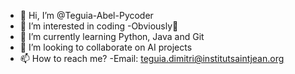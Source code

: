 - 👋 Hi, I’m @Teguia-Abel-Pycoder
- 👀 I’m interested in coding -Obviously🥲
- 🌱 I’m currently learning Python, Java and Git
- 💞️ I’m looking to collaborate on AI projects
- 📫 How to reach me? -Email: teguia.dimitri@institutsaintjean.org

<!---
Teguia-Abel-Pycoder/Teguia-Abel-Pycoder is a ✨ special ✨ repository because its `README.md` (this file) appears on your GitHub profile.
You can click the Preview link to take a look at your changes.
--->

